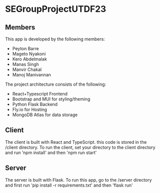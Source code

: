 # SEGroupProjectUTDF23

## Members
This app is developed by the following members:
* Peyton Barre
* Mageto Nyakoni
* Kero Abdelmalak
* Manas Singh
* Manvir Chakal
* Manoj Manivannan

The project architecture consists of the following:
* React+Typescript Frontend
* Bootstrap and MUI for styling/theming
* Python Flask Backend
* Fly.io for Hosting
* MongoDB Atlas for data storage

## Client

The client is built with React and TypeScript. this code is stored in the /client directory. To run the client, set your directory to the client directory and run 'npm install' and then 'npm run start'

## Server

The server is built with Flask. To run this app, go to the /server directory and first run 'pip install -r requirements.txt' and then 'flask run'
